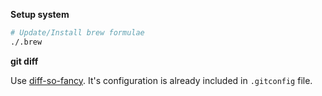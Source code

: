 **Setup system**

```bash
# Update/Install brew formulae
./.brew
```

**git diff**

Use [diff-so-fancy](https://github.com/so-fancy/diff-so-fancy). It's configuration is already included in `.gitconfig` file.
